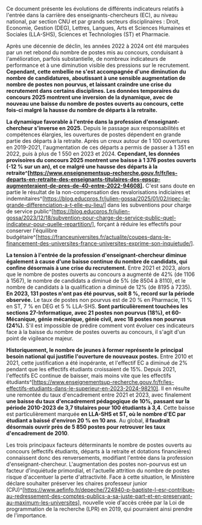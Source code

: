 Ce document présente les évolutions de différents indicateurs relatifs à l'entrée dans la carrière des enseignants-chercheurs (EC), au niveau national, par section CNU et par grands secteurs disciplinaires : 
Droit, Economie, Gestion (DEG), Lettres, Langues, Arts et Sciences Humaines et Sociales (LLA-SHS), Sciences et Technologies (ST) et Pharmacie.

Après une décennie de déclin, les années 2022 à 2024 ont été marquées par un net rebond du nombre de postes mis au concours, conduisant à l'amélioration, parfois substantielle, de nombreux indicateurs de performance et à une diminution visible des pressions sur le recrutement. 
__Cependant, cette embellie ne s'est accompagnée d'une diminution du nombre de candidatures, aboutissant à une sensible augmentation de nombre de postes non pourvus, et laissant craindre une crise du recrutement dans certains disciplines. Les données temporaires du concours 2025 montrent une inversion de la dynamique, avec de nouveau une baisse du nombre de postes ouverts au concours, cette fois-ci malgré la hausse du nombre de départs à la retraite.__

__La dynamique favorable à l'entrée dans la profession d'enseignant-chercheur s'inverse en 2025.__  Depuis le passage aux responsabilités et compétences élargies, les ouvertures de postes dépendent en grande partie des départs à la retraite. Après un creux autour de 1 100 ouvertures en 2019-2021, l'augmentation de ces départs a permis de passer à 1 351 en 2022, puis à plus de 1 550 en 2023 et 2024. __Cependant, les données provisoires du concours 2025 montrent une baisse à 1 376 postes ouverts (-12 % sur un an), et ce malgré une hausse des départs à la retraite^[https://www.enseignementsup-recherche.gouv.fr/fr/les-departs-en-retraite-des-enseignants-titulaires-des-epscp-augmenteraient-de-pres-de-40-entre-2022-94608].__ C'est sans doute en partie le résultat de la non-compensation des revalorisations indiciaires et indemnitaires^[https://blog.educpros.fr/julien-gossa/2025/01/02/ripec-la-grande-differenciation-a-t-elle-eu-lieu/] dans les subventions pour charge de service public^[https://blog.educpros.fr/julien-gossa/2023/12/18/subvention-pour-charge-de-service-public-quel-indicateur-pour-quelle-repartition/], forçant à réduire les effectifs pour conserver l'équilibre budgétaire^[https://franceuniversites.fr/actualite/coupes-dans-le-financement-des-universites-france-universites-exprime-son-inquietude/].

__La tension à l'entrée de la profession d'enseignant-chercheur diminue également à cause d'une baisse continue du nombre de candidats, qui confine désormais à une crise du recrutement.__ Entre 2021 et 2023, alors que le nombre de postes ouverts au concours a augmenté de 42% (de 1106 à 1567), le nombre de candidats a diminué de 5% (de 8504 à 8110), et le nombre de candidats à la qualification a diminué de 12% (de 8195 à 7235). __En 2023, 131 postes n'ont pas été pourvus, soit 8 %, record sur la période observée.__ Le taux de postes non pourvus est de 20 % en Pharmacie, 11 % en ST, 7 % en DEG et 5 % LLA-SHS. __Sont particulièrement touchées les sections 27-Informatique, avec 21 postes non pourvus (18%), et 60-Mécanique, génie mécanique, génie civil, avec 18 postes non pourvus (24%).__ S'il est impossible de prédire comment vont évoluer ces indicateurs face à la baisse du nombre de postes ouverts au concours, il s'agit d'un point de vigileance majeur.

__Historiquement, le nombre de jeunes à former représente le principal besoin national qui justifie l'ouverture de nouveaux postes.__ Entre 2010 et 2021, cette justification a été inopérante, et l'effectif EC a diminué de 2% pendant que les effectifs étudiants croissaient de 15%. Depuis 2021, l'effectifs EC continue de baisser, mais moins vite que les effectifs étudiants^[https://www.enseignementsup-recherche.gouv.fr/fr/les-effectifs-etudiants-dans-le-superieur-en-2023-2024-98210].
Il en résulte une remontée du taux d'encadrement entre 2021 et 2023, avec finalement __une baisse du taux d'encadrement pédagogique de 10%, passant sur la période 2010-2023 de 3,7 titulaires pour 100 étudiants à 3,4__. Cette baisse est particulièrement marquée __en LLA-SHS et ST, où le nombre d'EC par étudiant a baissé d'environ 20 % en 10 ans__. Au global, __il faudrait désormais ouvrir près de 5 850 postes pour retrouver les taux d'encadrement de 2010__.

Les trois principaux facteurs déterminants le nombre de postes ouverts au concours (effectifs étudiants, départs à la retraite et dotations financières) connaissent donc des renversements, modifiant l'entrée dans la profession d'enseignant-chercheur. L'augmentation des postes non-pourvus est un facteur d'inquiétude primordial, et l'actuelle attrition du nombre de postes risque d'accentuer la perte d'attractivité. Face à cette situation, le Ministère déclare souhaiter préserver les chaires professeur junior (CPJ)^[https://www.aefinfo.fr/depeche/724940-p-baptiste-l-esr-contribue-au-redressement-des-comptes-publics-a-sa-juste-part-et-en-preservant-au-maximum-les-universites], nouvelle voie d'accès créée par la Loi de programmation de la recherche (LPR) en 2019, qui pourraient ainsi prendre de l'importance.

